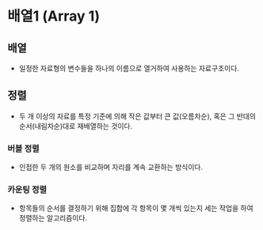 # 배열1 (Array 1)

## 배열

- 일정한 자료형의 변수들을 하나의 이름으로 열거하여 사용하는 자료구조이다.

## 정렬

- 두 개 이상의 자료를 특정 기준에 의해 작은 값부터 큰 값(오름차순), 혹은 그 반대의 순서(내림차순)대로 재배열하는 것이다.

### 버블 정렬

- 인접한 두 개의 원소를 비교하며 자리를 계속 교환하는 방식이다.

### 카운팅 정렬

- 항목들의 순서를 결정하기 위해 집합에 각 항목이 몇 개씩 있는지 세는 작업을 하여 정렬하는 알고리즘이다.

# 





